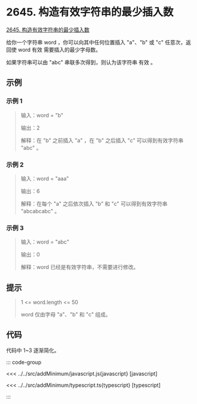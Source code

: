 # 2645. 构造有效字符串的最少插入数

[2645. 构造有效字符串的最少插入数](https://leetcode.cn/problems/minimum-additions-to-make-valid-string/description/)

给你一个字符串 word ，你可以向其中任何位置插入 "a"、"b" 或 "c" 任意次，返回使 word 有效 需要插入的最少字母数。

如果字符串可以由 "abc" 串联多次得到，则认为该字符串 有效 。

## 示例

### 示例 1

> 输入：word = "b"
>
> 输出：2
>
> 解释：在 "b" 之前插入 "a" ，在 "b" 之后插入 "c" 可以得到有效字符串 "abc" 。

### 示例 2

> 输入：word = "aaa"
>
> 输出：6
>
> 解释：在每个 "a" 之后依次插入 "b" 和 "c" 可以得到有效字符串 "abcabcabc" 。

### 示例 3

> 输入：word = "abc"
>
> 输出：0
>
> 解释：word 已经是有效字符串，不需要进行修改。

## 提示

> 1 <= word.length <= 50
>
> word 仅由字母 "a"、"b" 和 "c" 组成。

## 代码

代码中 1~3 逐渐简化。

::: code-group

<<< ../../src/addMinimum/javascript.js{javascript} [javascript]

<<< ../../src/addMinimum/typescript.ts{typescript} [typescript]

:::
